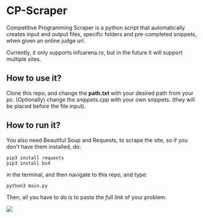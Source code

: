 # CP-Scraper
Competitive Programming Scraper is a python script that automatically creates input and output files, specific folders and pre-completed snippets, when given an online judge url.

Currently, it only supports infoarena.ro, but in the future it will support multiple sites.

## How to use it?

Clone this repo, and change the **path.txt** with your desired path from your pc. (Optionally) change the *snippets.cpp* with your own snippets. (they will be placed before the file input).

## How to run it?

You also need Beautiful Soup and Requests, to scrape the site, so if you don't have them installed, do:

```
pip3 install requests
pip3 install bs4
```

in the terminal, and then navigate to this repo, and type:

```
python3 main.py
```

Then, all you have to do is to paste the *full link* of your problem.

![](https://cdn.discordapp.com/attachments/427049682364268544/794227851753816084/ezgif.com-gif-maker.gif)

